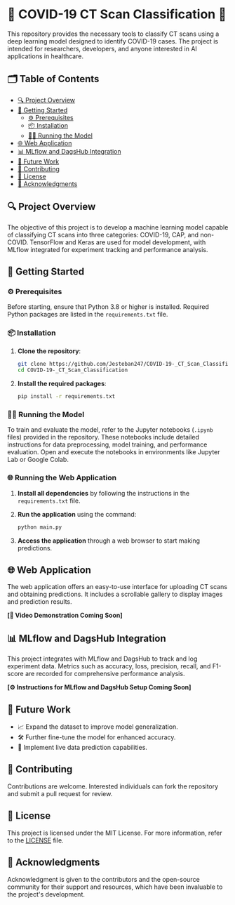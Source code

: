 # 🦠 COVID-19 CT Scan Classification 🧬

This repository provides the necessary tools to classify CT scans using a deep learning model designed to identify COVID-19 cases. The project is intended for researchers, developers, and anyone interested in AI applications in healthcare.

## 🗂️ Table of Contents

- [🔍 Project Overview](#-project-overview)
- [🚀 Getting Started](#-getting-started)
  - [⚙️ Prerequisites](#️-prerequisites)
  - [📦 Installation](#-installation)
  - [🏃‍♂️ Running the Model](#-running-the-model)
- [🌐 Web Application](#-web-application)
- [📊 MLflow and DagsHub Integration](#-mlflow-and-dagshub-integration)
- [🔮 Future Work](#-future-work)
- [🤝 Contributing](#-contributing)
- [📜 License](#-license)
- [🙏 Acknowledgments](#-acknowledgments)

## 🔍 Project Overview

The objective of this project is to develop a machine learning model capable of classifying CT scans into three categories: COVID-19, CAP, and non-COVID. TensorFlow and Keras are used for model development, with MLflow integrated for experiment tracking and performance analysis.

## 🚀 Getting Started

### ⚙️ Prerequisites

Before starting, ensure that Python 3.8 or higher is installed. Required Python packages are listed in the `requirements.txt` file.

### 📦 Installation

1. **Clone the repository**:

   ```bash
   git clone https://github.com/Jesteban247/COVID-19-_CT_Scan_Classification.git
   cd COVID-19-_CT_Scan_Classification
   ```

2. **Install the required packages**:

   ```bash
   pip install -r requirements.txt
   ```

### 🏃‍♂️ Running the Model

To train and evaluate the model, refer to the Jupyter notebooks (`.ipynb` files) provided in the repository. These notebooks include detailed instructions for data preprocessing, model training, and performance evaluation. Open and execute the notebooks in environments like Jupyter Lab or Google Colab.

### 🌐 Running the Web Application

1. **Install all dependencies** by following the instructions in the `requirements.txt` file.
2. **Run the application** using the command:

   ```bash
   python main.py
   ```

3. **Access the application** through a web browser to start making predictions.

## 🌐 Web Application

The web application offers an easy-to-use interface for uploading CT scans and obtaining predictions. It includes a scrollable gallery to display images and prediction results.

**[🎥 Video Demonstration Coming Soon]**

## 📊 MLflow and DagsHub Integration

This project integrates with MLflow and DagsHub to track and log experiment data. Metrics such as accuracy, loss, precision, recall, and F1-score are recorded for comprehensive performance analysis.

**[⚙️ Instructions for MLflow and DagsHub Setup Coming Soon]**

## 🔮 Future Work

- 📈 Expand the dataset to improve model generalization.
- 🛠️ Further fine-tune the model for enhanced accuracy.
- 🔄 Implement live data prediction capabilities.

## 🤝 Contributing

Contributions are welcome. Interested individuals can fork the repository and submit a pull request for review.

## 📜 License

This project is licensed under the MIT License. For more information, refer to the [LICENSE](LICENSE) file.

## 🙏 Acknowledgments

Acknowledgment is given to the contributors and the open-source community for their support and resources, which have been invaluable to the project's development.